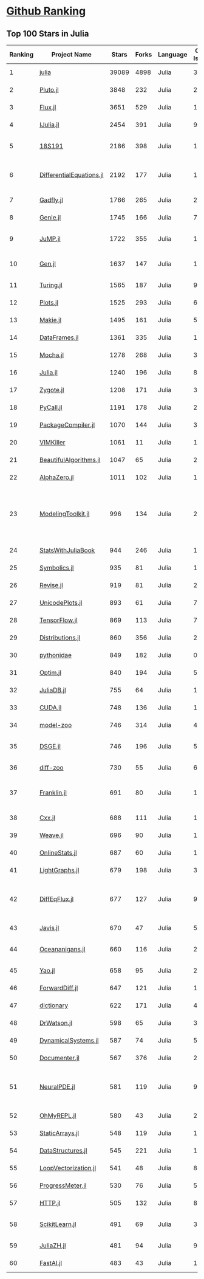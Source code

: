[Github Ranking](../README.md)
==========

## Top 100 Stars in Julia

| Ranking | Project Name | Stars | Forks | Language | Open Issues | Description | Last Commit |
| ------- | ------------ | ----- | ----- | -------- | ----------- | ----------- | ----------- |
| 1 | [julia](https://github.com/JuliaLang/julia) | 39089 | 4898 | Julia | 3271 | The Julia Programming Language | 2022-05-06T01:41:55Z |
| 2 | [Pluto.jl](https://github.com/fonsp/Pluto.jl) | 3848 | 232 | Julia | 204 | 🎈 Simple reactive notebooks for Julia | 2022-05-05T20:17:25Z |
| 3 | [Flux.jl](https://github.com/FluxML/Flux.jl) | 3651 | 529 | Julia | 171 | Relax! Flux is the ML library that doesn't make you tensor | 2022-05-01T15:40:17Z |
| 4 | [IJulia.jl](https://github.com/JuliaLang/IJulia.jl) | 2454 | 391 | Julia | 95 | Julia kernel for Jupyter | 2022-04-29T13:52:06Z |
| 5 | [18S191](https://github.com/mitmath/18S191) | 2186 | 398 | Julia | 10 | Course 18.S191 at MIT, Spring 2021 - Introduction to computational thinking with Julia:  | 2022-03-10T21:30:36Z |
| 6 | [DifferentialEquations.jl](https://github.com/SciML/DifferentialEquations.jl) | 2192 | 177 | Julia | 127 | Multi-language suite for high-performance solvers of differential equations and scientific machine learning (SciML) components | 2022-01-11T13:17:14Z |
| 7 | [Gadfly.jl](https://github.com/GiovineItalia/Gadfly.jl) | 1766 | 265 | Julia | 243 | Crafty statistical graphics for Julia. | 2022-04-04T13:30:04Z |
| 8 | [Genie.jl](https://github.com/GenieFramework/Genie.jl) | 1745 | 166 | Julia | 76 | 🧞The highly productive Julia web framework | 2022-05-04T18:29:27Z |
| 9 | [JuMP.jl](https://github.com/jump-dev/JuMP.jl) | 1722 | 355 | Julia | 17 | Modeling language for Mathematical Optimization (linear, mixed-integer, conic, semidefinite, nonlinear) | 2022-05-05T22:50:17Z |
| 10 | [Gen.jl](https://github.com/probcomp/Gen.jl) | 1637 | 147 | Julia | 137 | A general-purpose probabilistic programming system with programmable inference | 2022-04-18T19:21:09Z |
| 11 | [Turing.jl](https://github.com/TuringLang/Turing.jl) | 1565 | 187 | Julia | 95 | Bayesian inference with probabilistic programming. | 2022-04-30T00:28:51Z |
| 12 | [Plots.jl](https://github.com/JuliaPlots/Plots.jl) | 1525 | 293 | Julia | 619 | Powerful convenience for Julia visualizations and data analysis | 2022-05-05T15:44:56Z |
| 13 | [Makie.jl](https://github.com/JuliaPlots/Makie.jl) | 1495 | 161 | Julia | 559 | High level plotting on the GPU. | 2022-05-05T23:06:33Z |
| 14 | [DataFrames.jl](https://github.com/JuliaData/DataFrames.jl) | 1361 | 335 | Julia | 117 | In-memory tabular data in Julia | 2022-05-03T19:13:08Z |
| 15 | [Mocha.jl](https://github.com/pluskid/Mocha.jl) | 1278 | 268 | Julia | 35 | Deep Learning framework for Julia | 2018-12-06T01:09:35Z |
| 16 | [Julia.jl](https://github.com/svaksha/Julia.jl) | 1240 | 196 | Julia | 8 | Curated decibans of Julia programming language. | 2022-04-15T19:59:37Z |
| 17 | [Zygote.jl](https://github.com/FluxML/Zygote.jl) | 1208 | 171 | Julia | 320 | 21st century AD | 2022-05-01T10:48:24Z |
| 18 | [PyCall.jl](https://github.com/JuliaPy/PyCall.jl) | 1191 | 178 | Julia | 217 | Package to call Python functions from the Julia language | 2022-04-19T22:45:52Z |
| 19 | [PackageCompiler.jl](https://github.com/JuliaLang/PackageCompiler.jl) | 1070 | 144 | Julia | 30 | Compile your Julia Package | 2022-04-27T17:49:15Z |
| 20 | [VIMKiller](https://github.com/caseykneale/VIMKiller) | 1061 | 11 | Julia | 12 | Exiting VIM is hard; sometimes we need to take drastic measures | 2021-10-14T06:18:57Z |
| 21 | [BeautifulAlgorithms.jl](https://github.com/mossr/BeautifulAlgorithms.jl) | 1047 | 65 | Julia | 2 | Concise and beautiful algorithms written in Julia | 2022-02-25T20:38:38Z |
| 22 | [AlphaZero.jl](https://github.com/jonathan-laurent/AlphaZero.jl) | 1011 | 102 | Julia | 18 | A generic, simple and fast implementation of Deepmind's AlphaZero algorithm. | 2022-05-04T21:57:48Z |
| 23 | [ModelingToolkit.jl](https://github.com/SciML/ModelingToolkit.jl) | 996 | 134 | Julia | 217 | A modeling framework for automatically parallelized scientific machine learning (SciML) in Julia. A computer algebra system for integrated symbolics for physics-informed machine learning and automated transformations of differential equations | 2022-05-05T23:19:29Z |
| 24 | [StatsWithJuliaBook](https://github.com/h-Klok/StatsWithJuliaBook) | 944 | 246 | Julia | 12 | None | 2021-08-17T18:08:08Z |
| 25 | [Symbolics.jl](https://github.com/JuliaSymbolics/Symbolics.jl) | 935 | 81 | Julia | 188 | A fast and modern CAS for a fast and modern language. | 2022-05-04T16:41:40Z |
| 26 | [Revise.jl](https://github.com/timholy/Revise.jl) | 919 | 81 | Julia | 28 | Automatically update function definitions in a running Julia session | 2022-05-04T18:23:24Z |
| 27 | [UnicodePlots.jl](https://github.com/JuliaPlots/UnicodePlots.jl) | 893 | 61 | Julia | 7 | Unicode-based scientific plotting for working in the terminal | 2022-04-26T13:38:57Z |
| 28 | [TensorFlow.jl](https://github.com/malmaud/TensorFlow.jl) | 869 | 113 | Julia | 70 | A Julia wrapper for TensorFlow | 2021-08-02T16:55:00Z |
| 29 | [Distributions.jl](https://github.com/JuliaStats/Distributions.jl) | 860 | 356 | Julia | 244 | A Julia package for probability distributions and associated functions. | 2022-05-06T02:25:27Z |
| 30 | [pythonidae](https://github.com/svaksha/pythonidae) | 849 | 182 | Julia | 0 | Curated decibans of scientific programming resources in Python. | 2022-05-03T17:59:37Z |
| 31 | [Optim.jl](https://github.com/JuliaNLSolvers/Optim.jl) | 840 | 194 | Julia | 55 | Optimization functions for Julia | 2022-05-05T06:01:09Z |
| 32 | [JuliaDB.jl](https://github.com/JuliaData/JuliaDB.jl) | 755 | 64 | Julia | 115 | Parallel analytical database in pure Julia | 2022-03-28T14:59:40Z |
| 33 | [CUDA.jl](https://github.com/JuliaGPU/CUDA.jl) | 748 | 136 | Julia | 184 | CUDA programming in Julia. | 2022-05-04T15:44:51Z |
| 34 | [model-zoo](https://github.com/FluxML/model-zoo) | 746 | 314 | Julia | 48 | Please do not feed the models | 2022-05-03T04:54:23Z |
| 35 | [DSGE.jl](https://github.com/FRBNY-DSGE/DSGE.jl) | 746 | 196 | Julia | 5 | Solve and estimate Dynamic Stochastic General Equilibrium models (including the New York Fed DSGE) | 2022-04-30T00:25:23Z |
| 36 | [diff-zoo](https://github.com/MikeInnes/diff-zoo) | 730 | 55 | Julia | 6 | Differentiation for Hackers | 2021-07-09T11:52:53Z |
| 37 | [Franklin.jl](https://github.com/tlienart/Franklin.jl) | 691 | 80 | Julia | 151 | (yet another) static site generator. Simple, customisable, fast, maths with KaTeX, code evaluation, optional pre-rendering, in Julia. | 2022-04-12T08:05:57Z |
| 38 | [Cxx.jl](https://github.com/JuliaInterop/Cxx.jl) | 688 | 111 | Julia | 108 | The Julia C++ Interface | 2022-03-30T16:03:56Z |
| 39 | [Weave.jl](https://github.com/JunoLab/Weave.jl) | 696 | 90 | Julia | 122 | Scientific reports/literate programming for Julia | 2022-03-26T02:24:56Z |
| 40 | [OnlineStats.jl](https://github.com/joshday/OnlineStats.jl) | 687 | 60 | Julia | 12 | ⚡ Single-pass algorithms for statistics | 2022-04-26T13:07:14Z |
| 41 | [LightGraphs.jl](https://github.com/sbromberger/LightGraphs.jl) | 679 | 198 | Julia | 31 | An optimized graphs package for the Julia programming language | 2021-10-08T14:57:24Z |
| 42 | [DiffEqFlux.jl](https://github.com/SciML/DiffEqFlux.jl) | 677 | 127 | Julia | 91 | Universal neural differential equations with O(1) backprop, GPUs, and stiff+non-stiff DE solvers, demonstrating scientific machine learning (SciML) and physics-informed machine learning methods | 2022-05-05T13:27:48Z |
| 43 | [Javis.jl](https://github.com/JuliaAnimators/Javis.jl) | 670 | 47 | Julia | 51 | Julia Animations and Visualizations | 2022-04-23T13:53:39Z |
| 44 | [Oceananigans.jl](https://github.com/CliMA/Oceananigans.jl) | 660 | 116 | Julia | 232 | 🌊  Julia software for fast, friendly, flexible, ocean-flavored fluid dynamics on CPUs and GPUs | 2022-05-06T02:50:03Z |
| 45 | [Yao.jl](https://github.com/QuantumBFS/Yao.jl) | 658 | 95 | Julia | 22 | Extensible, Efficient Quantum Algorithm Design for Humans. | 2022-05-05T22:58:04Z |
| 46 | [ForwardDiff.jl](https://github.com/JuliaDiff/ForwardDiff.jl) | 647 | 121 | Julia | 102 | Forward Mode Automatic Differentiation for Julia | 2022-05-05T20:38:00Z |
| 47 | [dictionary](https://github.com/adambom/dictionary) | 622 | 171 | Julia | 4 | A JSON representation of Webster's Unabridged Dictionary | 2021-04-23T20:59:28Z |
| 48 | [DrWatson.jl](https://github.com/JuliaDynamics/DrWatson.jl) | 598 | 65 | Julia | 36 | The perfect sidekick to your scientific inquiries | 2022-04-27T20:16:15Z |
| 49 | [DynamicalSystems.jl](https://github.com/JuliaDynamics/DynamicalSystems.jl) | 587 | 74 | Julia | 5 | Award winning software library for nonlinear dynamics | 2022-04-20T00:04:35Z |
| 50 | [Documenter.jl](https://github.com/JuliaDocs/Documenter.jl) | 567 | 376 | Julia | 265 | A documentation generator for Julia. | 2022-05-04T23:41:14Z |
| 51 | [NeuralPDE.jl](https://github.com/SciML/NeuralPDE.jl) | 581 | 119 | Julia | 98 | Physics-Informed Neural Networks (PINN) and Deep BSDE Solvers of Differential Equations for Scientific Machine Learning (SciML) accelerated simulation | 2022-05-04T09:19:50Z |
| 52 | [OhMyREPL.jl](https://github.com/KristofferC/OhMyREPL.jl) | 580 | 43 | Julia | 26 | Syntax highlighting and other enhancements for the Julia REPL | 2022-04-08T16:19:16Z |
| 53 | [StaticArrays.jl](https://github.com/JuliaArrays/StaticArrays.jl) | 548 | 119 | Julia | 116 | Statically sized arrays for Julia | 2022-04-24T13:42:01Z |
| 54 | [DataStructures.jl](https://github.com/JuliaCollections/DataStructures.jl) | 545 | 221 | Julia | 130 | Julia implementation of Data structures | 2022-05-02T06:48:46Z |
| 55 | [LoopVectorization.jl](https://github.com/JuliaSIMD/LoopVectorization.jl) | 541 | 48 | Julia | 80 | Macro(s) for vectorizing loops. | 2022-04-14T03:00:11Z |
| 56 | [ProgressMeter.jl](https://github.com/timholy/ProgressMeter.jl) | 530 | 76 | Julia | 50 | Progress meter for long-running computations | 2022-04-07T01:31:10Z |
| 57 | [HTTP.jl](https://github.com/JuliaWeb/HTTP.jl) | 505 | 132 | Julia | 82 | HTTP for Julia | 2022-05-02T16:35:40Z |
| 58 | [ScikitLearn.jl](https://github.com/cstjean/ScikitLearn.jl) | 491 | 69 | Julia | 30 | Julia implementation of the scikit-learn API https://cstjean.github.io/ScikitLearn.jl/dev/ | 2021-09-25T11:43:53Z |
| 59 | [JuliaZH.jl](https://github.com/JuliaCN/JuliaZH.jl) | 481 | 94 | Julia | 9 | Julia语言中文文档 | 2022-01-05T03:47:40Z |
| 60 | [FastAI.jl](https://github.com/FluxML/FastAI.jl) | 483 | 43 | Julia | 10 | Repository of best practices for deep learning in Julia, inspired by fastai | 2022-05-05T08:24:19Z |

